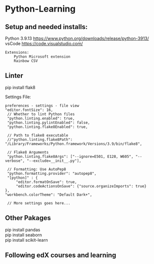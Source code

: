 # Python-Learning

Setup and needed installs:
------------
Python 3.9.13 https://www.python.org/downloads/release/python-3913/<br>
vsCode https://code.visualstudio.com/<br>
    
    Extensions:
        Python Microsoft extension
        Rainbow CSV

Linter
------------
pip install flak8<br>

Settings File:

    preferences - settings - file view
    "editor.fontSize": 16,
     // Whether to lint Python files
     "python.linting.enabled": true,
     "python.linting.pylintEnabled": false,
     "python.linting.flake8Enabled": true,
 
     // Path to flake8 executable
     //"python.linting.flake8Path": "/Library/Frameworks/Python.framework/Versions/3.9/bin/flake8",
 
     // Flake8 Arguments
     "python.linting.flake8Args": ["--ignore=E501, E128, W605", "--verbose", "--exclude=__init__.py"],
 
     // Formatting: Use AutoPep8
     "python.formatting.provider": "autopep8",
     "[python]" : {
         "editor.formatOnSave": true,
         "editor.codeActionsOnSave": {"source.organizeImports": true}
    },
    "workbench.colorTheme": "Default Dark+",
 
     // More settings goes here...

Other Pakages
------------
pip install pandas<br>
pip install seaborn<br>
pip install scikit-learn<br>

Following edX courses and learning
------------